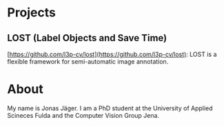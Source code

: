 # Projects
## LOST (Label Objects and Save Time) 
[https://github.com/l3p-cv/lost](https://github.com/l3p-cv/lost): LOST is a flexible framework for semi-automatic image annotation.

# About
My name is Jonas Jäger. I am a PhD student at the University of Applied Scineces Fulda and the Computer Vision Group Jena.
